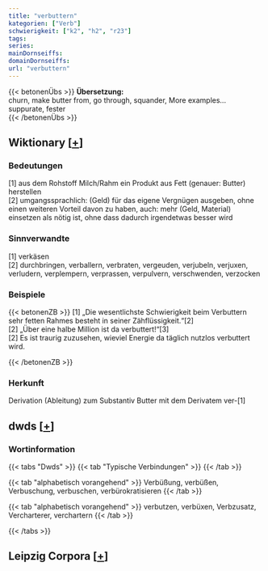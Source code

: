 ```yaml
---
title: "verbuttern"
kategorien: ["Verb"]
schwierigkeit: ["k2", "h2", "r23"]
tags:
series:
mainDornseiffs:
domainDornseiffs:
url: "verbuttern"
---
```


{{< betonenÜbs >}}
**Übersetzung:**  
churn, make butter from, go through, squander, More examples...  
suppurate, fester  
{{< /betonenÜbs >}}

## Wiktionary [[+](https://de.wiktionary.org/wiki/verbuttern)]

### Bedeutungen
[1] aus dem Rohstoff Milch/Rahm ein Produkt aus Fett (genauer: Butter) herstellen  
[2] umgangssprachlich: (Geld) für das eigene Vergnügen ausgeben, ohne einen weiteren Vorteil davon zu haben, auch: mehr (Geld, Material) einsetzen als nötig ist, ohne dass dadurch irgendetwas besser wird  

### Sinnverwandte
[1] verkäsen  
[2] durchbringen, verballern, verbraten, vergeuden, verjubeln, verjuxen, verludern, verplempern, verprassen, verpulvern, verschwenden, verzocken  

### Beispiele
{{< betonenZB >}}
[1] „Die wesentlichste Schwierigkeit beim Verbuttern sehr fetten Rahmes besteht in seiner Zähflüssigkeit.“[2]  
[2] „Über eine halbe Million ist da verbuttert!“[3]  
[2] Es ist traurig zuzusehen, wieviel Energie da täglich nutzlos verbuttert wird.  

{{< /betonenZB >}}
### Herkunft
Derivation (Ableitung) zum Substantiv Butter mit dem Derivatem ver-[1]  



## dwds [[+](https://www.dwds.de/wb/verbuttern)]

### Wortinformation
{{< tabs "Dwds" >}}
{{< tab "Typische Verbindungen" >}}
{{< /tab >}}

{{< tab "alphabetisch vorangehend" >}}
Verbüßung, verbüßen, Verbuschung, verbuschen, verbürokratisieren
{{< /tab >}}

{{< tab "alphabetisch vorangehend" >}}
verbutzen, verbüxen, Verbzusatz, Vercharterer, verchartern
{{< /tab >}}

{{< /tabs >}}

## Leipzig Corpora [[+](https://corpora.uni-leipzig.de/en/res?word=verbuttern&corpusId=deu_newscrawl-public_2018)]

